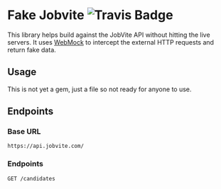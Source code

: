 # Fake Jobvite ![Travis Badge][1]

[1]: https://travis-ci.org/adarsh/fake_jobvite.svg

This library helps build against
the JobVite API
without hitting the live servers.
It uses [WebMock][2]
to intercept the external HTTP requests
and return fake data.

[2]: https://github.com/bblimke/webmock

## Usage

This is not yet a gem, just a file so not ready for anyone to use.


## Endpoints

### Base URL

    https://api.jobvite.com/

### Endpoints

    GET /candidates
